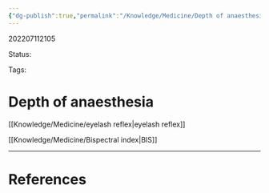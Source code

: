 ```yaml
---
{"dg-publish":true,"permalink":"/Knowledge/Medicine/Depth of anaesthesia/"}
---
```



202207112105

Status: 

Tags:

# Depth of anaesthesia
[[Knowledge/Medicine/eyelash reflex\|eyelash reflex]]

[[Knowledge/Medicine/Bispectral index\|BIS]]






___
# References
